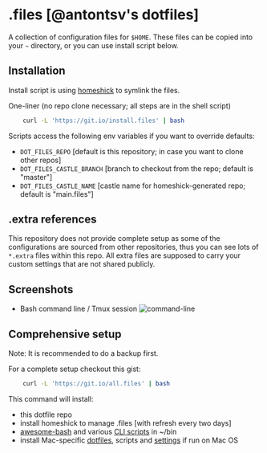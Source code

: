 # .files [@antontsv's dotfiles]

A collection of configuration files for `$HOME`.
These files can be copied into your `~` directory, or you can use install script below.

## Installation

Install script is using [homeshick](https://github.com/andsens/homeshick) to symlink the files.

One-liner (no repo clone necessary; all steps are in the shell script)

```sh
    curl -L 'https://git.io/install.files' | bash
```

Scripts access the following env variables if you want to override defaults:
 * `DOT_FILES_REPO` [default is this repository; in case you want to clone other repos]
 * `DOT_FILES_CASTLE_BRANCH` [branch to checkout from the repo; default is "master"]
 * `DOT_FILES_CASTLE_NAME` [castle name for homeshick-generated repo; default is "main.files"]

## .extra references

This repository does not provide complete setup as some of the configurations
are sourced from other repositories, thus you can see lots of `*.extra` files
within this repo. All extra files are supposed to carry your custom settings
that are not shared publicly.

## Screenshots
* Bash command line / Tmux session
![command-line](https://cloud.githubusercontent.com/assets/2007057/19623671/c0aa27a6-9887-11e6-95c5-a23766c75b71.png)

## Comprehensive setup

Note: It is recommended to do a backup first.

For a complete setup checkout this gist:

```sh
    curl -L 'https://git.io/all.files' | bash
```

This command will install:
 * this dotfile repo
 * install homeshick to manage .files [with refresh every two days]
 * [awesome-bash](https://github.com/antontsv/awesome-shell) and various  [CLI scripts](https://github.com/antontsv/home.bin) in ~/bin
 * install Mac-specific [dotfiles](https://github.com/antontsv/apple.bin), scripts and [settings](https://github.com/antontsv/apple.bin/blob/master/.misc/apple_osx_settings) if run on Mac OS

